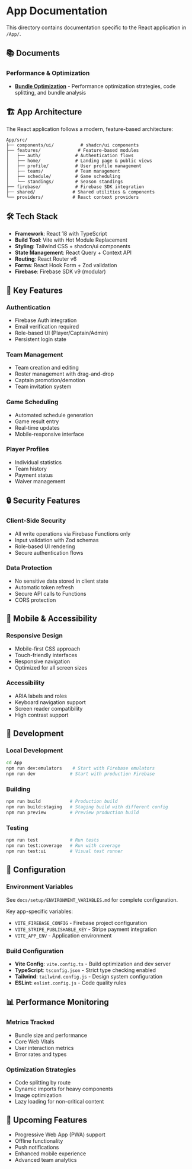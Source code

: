 # App Documentation

This directory contains documentation specific to the React application in `/App/`.

## 📚 Documents

### Performance & Optimization

- **[Bundle Optimization](./BUNDLE_OPTIMIZATION.md)** - Performance optimization strategies, code splitting, and bundle analysis

## 🏗️ App Architecture

The React application follows a modern, feature-based architecture:

```
App/src/
├── components/ui/          # shadcn/ui components
├── features/              # Feature-based modules
│   ├── auth/             # Authentication flows
│   ├── home/             # Landing page & public views
│   ├── profile/          # User profile management
│   ├── teams/            # Team management
│   ├── schedule/         # Game scheduling
│   └── standings/        # Season standings
├── firebase/             # Firebase SDK integration
├── shared/              # Shared utilities & components
└── providers/           # React context providers
```

## 🛠️ Tech Stack

- **Framework**: React 18 with TypeScript
- **Build Tool**: Vite with Hot Module Replacement
- **Styling**: Tailwind CSS + shadcn/ui components
- **State Management**: React Query + Context API
- **Routing**: React Router v6
- **Forms**: React Hook Form + Zod validation
- **Firebase**: Firebase SDK v9 (modular)

## 🎯 Key Features

### Authentication

- Firebase Auth integration
- Email verification required
- Role-based UI (Player/Captain/Admin)
- Persistent login state

### Team Management

- Team creation and editing
- Roster management with drag-and-drop
- Captain promotion/demotion
- Team invitation system

### Game Scheduling

- Automated schedule generation
- Game result entry
- Real-time updates
- Mobile-responsive interface

### Player Profiles

- Individual statistics
- Team history
- Payment status
- Waiver management

## 🔒 Security Features

### Client-Side Security

- All write operations via Firebase Functions only
- Input validation with Zod schemas
- Role-based UI rendering
- Secure authentication flows

### Data Protection

- No sensitive data stored in client state
- Automatic token refresh
- Secure API calls to Functions
- CORS protection

## 📱 Mobile & Accessibility

### Responsive Design

- Mobile-first CSS approach
- Touch-friendly interfaces
- Responsive navigation
- Optimized for all screen sizes

### Accessibility

- ARIA labels and roles
- Keyboard navigation support
- Screen reader compatibility
- High contrast support

## 🚀 Development

### Local Development

```bash
cd App
npm run dev:emulators    # Start with Firebase emulators
npm run dev             # Start with production Firebase
```

### Building

```bash
npm run build           # Production build
npm run build:staging   # Staging build with different config
npm run preview         # Preview production build
```

### Testing

```bash
npm run test            # Run tests
npm run test:coverage   # Run with coverage
npm run test:ui         # Visual test runner
```

## 🔧 Configuration

### Environment Variables

See `docs/setup/ENVIRONMENT_VARIABLES.md` for complete configuration.

Key app-specific variables:

- `VITE_FIREBASE_CONFIG` - Firebase project configuration
- `VITE_STRIPE_PUBLISHABLE_KEY` - Stripe payment integration
- `VITE_APP_ENV` - Application environment

### Build Configuration

- **Vite Config**: `vite.config.ts` - Build optimization and dev server
- **TypeScript**: `tsconfig.json` - Strict type checking enabled
- **Tailwind**: `tailwind.config.js` - Design system configuration
- **ESLint**: `eslint.config.js` - Code quality rules

## 📊 Performance Monitoring

### Metrics Tracked

- Bundle size and performance
- Core Web Vitals
- User interaction metrics
- Error rates and types

### Optimization Strategies

- Code splitting by route
- Dynamic imports for heavy components
- Image optimization
- Lazy loading for non-critical content

## 🔮 Upcoming Features

- Progressive Web App (PWA) support
- Offline functionality
- Push notifications
- Enhanced mobile experience
- Advanced team analytics
